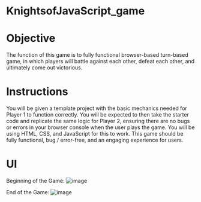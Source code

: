 # KnightsofJavaScript_game

# Objective
The function of this game is to fully functional browser-based turn-based game, in which players will battle against each other, defeat each other, and
ultimately come out victorious.

# Instructions
You will be given a template project with the basic mechanics needed for Player 1 to function correctly. You will be expected to then
take the starter code and replicate the same logic for Player 2, ensuring there are no bugs or errors in your browser console when
the user plays the game. You will be using HTML, CSS, and JavaScript for this to work. This game should be fully functional, bug /
error-free, and an engaging experience for users.

# UI
Beginning of the Game:
![image](https://github.com/pujaroy280/KnightsofJavaScript_game/assets/62675121/84799e53-be3a-4eb3-b43c-b069a8f04dc6)

End of the Game:
![image](https://github.com/pujaroy280/KnightsofJavaScript_game/assets/62675121/fc6ce86a-94d1-4909-b7ce-a22dec7d2b25)


